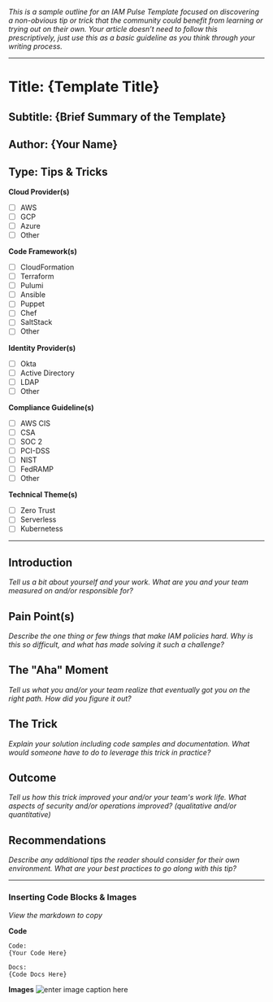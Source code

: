 *This is a sample outline for an IAM Pulse Template focused on discovering a non-obvious tip or trick that the community could benefit from learning or trying out on their own. Your article doesn’t need to follow this prescriptively, just use this as a basic guideline as you think through your writing process.*

----

# Title: {Template Title}
## Subtitle: {Brief Summary of the Template}
## Author: {Your Name}
## Type: Tips & Tricks

**Cloud Provider(s)**
 - [ ] AWS
 - [ ] GCP
 - [ ] Azure
 - [ ] Other

**Code Framework(s)**
 - [ ] CloudFormation
 - [ ] Terraform
 - [ ] Pulumi
 - [ ] Ansible
 - [ ] Puppet
 - [ ] Chef
 - [ ] SaltStack
 - [ ] Other

**Identity Provider(s)**
 - [ ] Okta
 - [ ] Active Directory
 - [ ] LDAP
 - [ ] Other

**Compliance Guideline(s)**
 - [ ] AWS CIS
 - [ ] CSA
 - [ ] SOC 2
 - [ ] PCI-DSS
 - [ ] NIST
 - [ ] FedRAMP
 - [ ] Other

**Technical Theme(s)**
 - [ ] Zero Trust
 - [ ] Serverless
 - [ ] Kubernetess

----

## Introduction
*Tell us a bit about yourself and your work. What are you and your team measured on and/or responsible for?*

## Pain Point(s)
*Describe the one thing or few things that make IAM policies hard. Why is this so difficult, and what has made solving it such a challenge?*

## The "Aha" Moment
*Tell us what you and/or your team realize that eventually got you on the right path. How did you figure it out?*

## The Trick 
*Explain your solution including code samples and documentation. What would someone have to do to leverage this trick in practice?*

## Outcome
*Tell us how this trick improved your and/or your team's work life. What aspects of security and/or operations improved? (qualitative and/or quantitative)*

## Recommendations
*Describe any additional tips the reader should consider for their own environment. What are your best practices to go along with this tip?*

----

### Inserting Code Blocks & Images
*View the markdown to copy*

**Code**

```
Code:
{Your Code Here}
```
```
Docs:
{Code Docs Here}
```

**Images**
![enter image caption here](https://i.picsum.photos/id/864/200/200.jpg?hmac=enPW23d2MpTvv2RfL7CtuO_cKSvCg4DGCYtNPc4-48M)